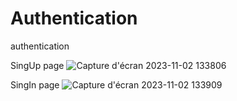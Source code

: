 # Authentication
authentication

SingUp page
![Capture d'écran 2023-11-02 133806](https://github.com/ezriouil/Authentication/assets/130238246/8c46c1f0-0ae5-425e-832d-18a627c281d2)

SingIn page
![Capture d'écran 2023-11-02 133909](https://github.com/ezriouil/Authentication/assets/130238246/b0b656c1-b271-45a8-9166-ed8febbf197e)
